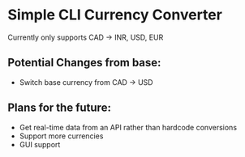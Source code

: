 # Simple CLI Currency Converter
Currently only supports CAD -> INR, USD, EUR

## Potential Changes from base:
- Switch base currency from CAD -> USD

## Plans for the future:
- Get real-time data from an API rather than hardcode conversions
- Support more currencies
- GUI support
